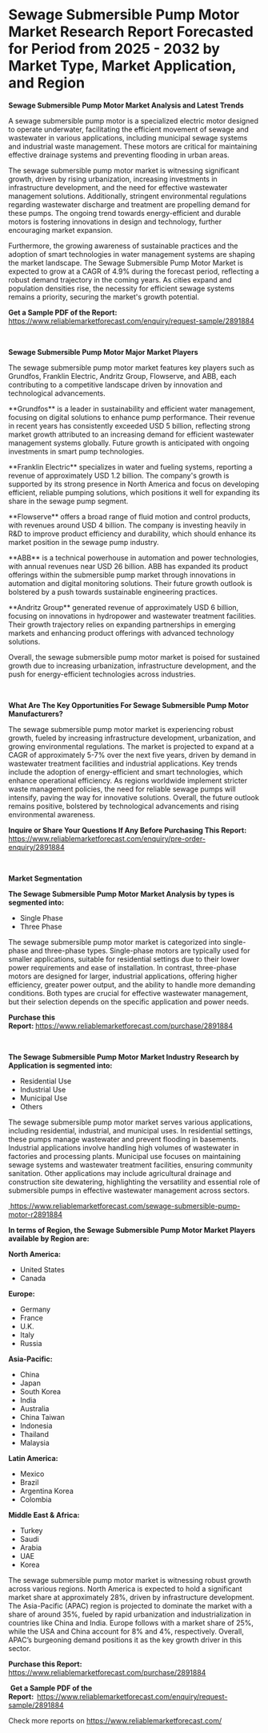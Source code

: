 <p><h1>Sewage Submersible Pump Motor Market Research Report Forecasted for Period from 2025 -  2032 by Market Type, Market Application, and Region</h1></p><p><strong>Sewage Submersible Pump Motor Market Analysis and Latest Trends</strong></p>
<p><p>A sewage submersible pump motor is a specialized electric motor designed to operate underwater, facilitating the efficient movement of sewage and wastewater in various applications, including municipal sewage systems and industrial waste management. These motors are critical for maintaining effective drainage systems and preventing flooding in urban areas.</p><p>The sewage submersible pump motor market is witnessing significant growth, driven by rising urbanization, increasing investments in infrastructure development, and the need for effective wastewater management solutions. Additionally, stringent environmental regulations regarding wastewater discharge and treatment are propelling demand for these pumps. The ongoing trend towards energy-efficient and durable motors is fostering innovations in design and technology, further encouraging market expansion.</p><p>Furthermore, the growing awareness of sustainable practices and the adoption of smart technologies in water management systems are shaping the market landscape. The Sewage Submersible Pump Motor Market is expected to grow at a CAGR of 4.9% during the forecast period, reflecting a robust demand trajectory in the coming years. As cities expand and population densities rise, the necessity for efficient sewage systems remains a priority, securing the market's growth potential.</p></p>
<p><strong>Get a Sample PDF of the Report:&nbsp;</strong> <a href="https://www.reliablemarketforecast.com/enquiry/request-sample/2891884?utm_campaign=2875&utm_medium=2&utm_source=Github&utm_content=ia&utm_term=14032025&utm_id=sewage-submersible-pump-motor">https://www.reliablemarketforecast.com/enquiry/request-sample/2891884</a></p>
<p>&nbsp;</p>
<p><strong>Sewage Submersible Pump Motor Major Market Players</strong></p>
<p><p>The sewage submersible pump motor market features key players such as Grundfos, Franklin Electric, Andritz Group, Flowserve, and ABB, each contributing to a competitive landscape driven by innovation and technological advancements.</p><p>**Grundfos** is a leader in sustainability and efficient water management, focusing on digital solutions to enhance pump performance. Their revenue in recent years has consistently exceeded USD 5 billion, reflecting strong market growth attributed to an increasing demand for efficient wastewater management systems globally. Future growth is anticipated with ongoing investments in smart pump technologies.</p><p>**Franklin Electric** specializes in water and fueling systems, reporting a revenue of approximately USD 1.2 billion. The company's growth is supported by its strong presence in North America and focus on developing efficient, reliable pumping solutions, which positions it well for expanding its share in the sewage pump segment.</p><p>**Flowserve** offers a broad range of fluid motion and control products, with revenues around USD 4 billion. The company is investing heavily in R&D to improve product efficiency and durability, which should enhance its market position in the sewage pump industry.</p><p>**ABB** is a technical powerhouse in automation and power technologies, with annual revenues near USD 26 billion. ABB has expanded its product offerings within the submersible pump market through innovations in automation and digital monitoring solutions. Their future growth outlook is bolstered by a push towards sustainable engineering practices.</p><p>**Andritz Group** generated revenue of approximately USD 6 billion, focusing on innovations in hydropower and wastewater treatment facilities. Their growth trajectory relies on expanding partnerships in emerging markets and enhancing product offerings with advanced technology solutions.</p><p>Overall, the sewage submersible pump motor market is poised for sustained growth due to increasing urbanization, infrastructure development, and the push for energy-efficient technologies across industries.</p></p>
<p>&nbsp;</p>
<p><strong>What Are The Key Opportunities For Sewage Submersible Pump Motor Manufacturers?</strong></p>
<p><p>The sewage submersible pump motor market is experiencing robust growth, fueled by increasing infrastructure development, urbanization, and growing environmental regulations. The market is projected to expand at a CAGR of approximately 5-7% over the next five years, driven by demand in wastewater treatment facilities and industrial applications. Key trends include the adoption of energy-efficient and smart technologies, which enhance operational efficiency. As regions worldwide implement stricter waste management policies, the need for reliable sewage pumps will intensify, paving the way for innovative solutions. Overall, the future outlook remains positive, bolstered by technological advancements and rising environmental awareness.</p></p>
<p><strong>Inquire or Share Your Questions If Any Before Purchasing This Report:</strong> <a href="https://www.reliablemarketforecast.com/enquiry/pre-order-enquiry/2891884?utm_campaign=2875&utm_medium=2&utm_source=Github&utm_content=ia&utm_term=14032025&utm_id=sewage-submersible-pump-motor">https://www.reliablemarketforecast.com/enquiry/pre-order-enquiry/2891884</a></p>
<p>&nbsp;</p>
<p><strong>Market Segmentation</strong></p>
<p><strong>The Sewage Submersible Pump Motor Market Analysis by types is segmented into:</strong></p>
<p><ul><li>Single Phase</li><li>Three Phase</li></ul></p>
<p><p>The sewage submersible pump motor market is categorized into single-phase and three-phase types. Single-phase motors are typically used for smaller applications, suitable for residential settings due to their lower power requirements and ease of installation. In contrast, three-phase motors are designed for larger, industrial applications, offering higher efficiency, greater power output, and the ability to handle more demanding conditions. Both types are crucial for effective wastewater management, but their selection depends on the specific application and power needs.</p></p>
<p><strong>Purchase this Report:&nbsp;</strong><a href="https://www.reliablemarketforecast.com/purchase/2891884?utm_campaign=2875&utm_medium=2&utm_source=Github&utm_content=ia&utm_term=14032025&utm_id=sewage-submersible-pump-motor">https://www.reliablemarketforecast.com/purchase/2891884</a></p>
<p>&nbsp;</p>
<p><strong>The Sewage Submersible Pump Motor Market Industry Research by Application is segmented into:</strong></p>
<p><ul><li>Residential Use</li><li>Industrial Use</li><li>Municipal Use</li><li>Others</li></ul></p>
<p><p>The sewage submersible pump motor market serves various applications, including residential, industrial, and municipal uses. In residential settings, these pumps manage wastewater and prevent flooding in basements. Industrial applications involve handling high volumes of wastewater in factories and processing plants. Municipal use focuses on maintaining sewage systems and wastewater treatment facilities, ensuring community sanitation. Other applications may include agricultural drainage and construction site dewatering, highlighting the versatility and essential role of submersible pumps in effective wastewater management across sectors.</p></p>
<p><a href="https://www.reliablemarketforecast.com/sewage-submersible-pump-motor-r2891884?utm_campaign=2875&utm_medium=2&utm_source=Github&utm_content=ia&utm_term=14032025&utm_id=sewage-submersible-pump-motor">&nbsp;https://www.reliablemarketforecast.com/sewage-submersible-pump-motor-r2891884</a></p>
<p><strong>In terms of Region, the Sewage Submersible Pump Motor Market Players available by Region are:</strong></p>
<p>
    <p> <strong> North America: </strong>
        <ul>
            <li>United States</li>
            <li>Canada</li>
        </ul>
        </p> 
    <p> <strong> Europe: </strong>
        <ul>
            <li>Germany</li>
            <li>France</li>
            <li>U.K.</li>
            <li>Italy</li>
            <li>Russia</li>
        </ul>
        </p> 
    <p> <strong> Asia-Pacific: </strong>
        <ul>
            <li>China</li>
            <li>Japan</li>
            <li>South Korea</li>
            <li>India</li>
            <li>Australia</li>
            <li>China Taiwan</li>
            <li>Indonesia</li>
            <li>Thailand</li>
            <li>Malaysia</li>
        </ul>
        </p> 
    <p> <strong> Latin America: </strong>
        <ul>
            <li>Mexico</li>
            <li>Brazil</li>
            <li>Argentina Korea</li>
            <li>Colombia</li>
        </ul>
        </p> 
    <p> <strong> Middle East & Africa: </strong>
        <ul>
            <li>Turkey</li>
            <li>Saudi</li>
            <li>Arabia</li>
            <li>UAE</li>
            <li>Korea</li>
        </ul>
    </p>
    </p>
<p><p>The sewage submersible pump motor market is witnessing robust growth across various regions. North America is expected to hold a significant market share at approximately 28%, driven by infrastructure development. The Asia-Pacific (APAC) region is projected to dominate the market with a share of around 35%, fueled by rapid urbanization and industrialization in countries like China and India. Europe follows with a market share of 25%, while the USA and China account for 8% and 4%, respectively. Overall, APAC’s burgeoning demand positions it as the key growth driver in this sector.</p></p>
<p><strong>Purchase this Report: </strong><a href="https://www.reliablemarketforecast.com/purchase/2891884?utm_campaign=2875&utm_medium=2&utm_source=Github&utm_content=ia&utm_term=14032025&utm_id=sewage-submersible-pump-motor">https://www.reliablemarketforecast.com/purchase/2891884</a></p>
<p>&nbsp;<strong>Get a Sample PDF of the Report:&nbsp;&nbsp;</strong><a href="https://www.reliablemarketforecast.com/enquiry/request-sample/2891884?utm_campaign=2875&utm_medium=2&utm_source=Github&utm_content=ia&utm_term=14032025&utm_id=sewage-submersible-pump-motor">https://www.reliablemarketforecast.com/enquiry/request-sample/2891884</a></p>
<p><strong></strong></p>
<p>Check more reports on <a href="https://www.reliablemarketforecast.com/?utm_campaign=2875&utm_medium=2&utm_source=Github&utm_content=ia&utm_term=14032025&utm_id=sewage-submersible-pump-motor">https://www.reliablemarketforecast.com/</a></p>